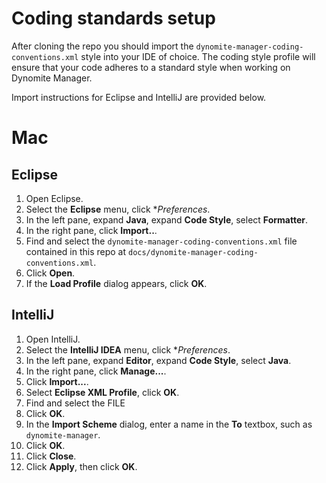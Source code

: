 # Coding standards setup

After cloning the repo you should import the `dynomite-manager-coding-conventions.xml` style into your IDE of choice. The coding style profile will ensure that your code adheres to a standard style when working on Dynomite Manager.

Import instructions for Eclipse and IntelliJ are provided below.

# Mac

## Eclipse

1. Open Eclipse.
2. Select the **Eclipse** menu, click **Preferences*.
3. In the left pane, expand **Java**, expand **Code Style**, select **Formatter**.
4. In the right pane, click **Import..**.
5. Find and select the `dynomite-manager-coding-conventions.xml` file contained in this repo at `docs/dynomite-manager-coding-conventions.xml`.
6. Click **Open**.
7. If the **Load Profile** dialog appears, click **OK**.

## IntelliJ

1. Open IntelliJ.
2. Select the **IntelliJ IDEA** menu, click **Preferences*.
3. In the left pane, expand **Editor**, expand **Code Style**, select **Java**.
4. In the right pane, click **Manage...**.
5. Click **Import...**.
6. Select **Eclipse XML Profile**, click **OK**.
7. Find and select the FILE
8. Click **OK**.
9. In the **Import Scheme** dialog, enter a name in the **To** textbox, such as `dynomite-manager`.
10. Click **OK**.
11. Click **Close**.
12. Click **Apply**, then click **OK**.
